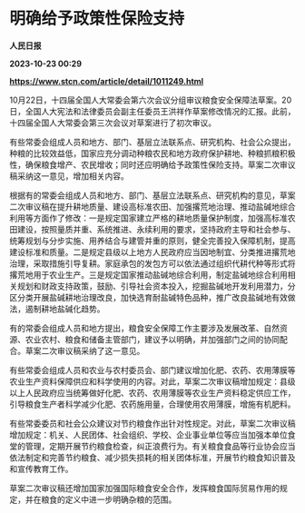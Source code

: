 # 明确给予政策性保险支持
**人民日报**

**2023-10-23 00:29**

**https://www.stcn.com/article/detail/1011249.html**

10月22日，十四届全国人大常委会第六次会议分组审议粮食安全保障法草案。20日，全国人大宪法和法律委员会副主任委员王洪祥作草案修改情况的汇报。此前，十四届全国人大常委会第三次会议对草案进行了初次审议。  

有些常委会组成人员和地方、部门、基层立法联系点、研究机构、社会公众提出，种粮的比较效益低，国家应充分调动种粮农民和地方政府保护耕地、种粮抓粮积极性，确保粮食增产、农民增收；同时还应明确给予政策性保险支持。草案二次审议稿采纳这一意见，增加相关内容。

根据有的常委会组成人员和地方、部门、基层立法联系点、研究机构的意见，草案二次审议稿在提升耕地质量、建设高标准农田、加强撂荒地治理、推动盐碱地综合利用等方面作了修改：一是规定国家建立严格的耕地质量保护制度，加强高标准农田建设，按照量质并重、系统推进、永续利用的要求，坚持政府主导和社会参与、统筹规划与分步实施、用养结合与建管并重的原则，健全完善投入保障机制，提高建设标准和质量。二是规定县级以上地方人民政府应当因地制宜、分类推进撂荒地治理，采取措施引导复耕。家庭承包的发包方可以依法通过组织代耕代种等形式将撂荒地用于农业生产。三是规定国家推动盐碱地综合利用，制定盐碱地综合利用相关规划和财政支持政策，鼓励、引导社会资本投入，挖掘盐碱地开发利用潜力，分区分类开展盐碱耕地治理改良，加快选育耐盐碱特色品种，推广改良盐碱地有效做法，遏制耕地盐碱化趋势。

有的常委会组成人员和地方提出，粮食安全保障工作主要涉及发展改革、自然资源、农业农村、粮食和储备主管部门，建议予以明确，并加强部门之间的协同配合。草案二次审议稿采纳了这一意见。

有些常委会组成人员和农业与农村委员会、部门建议增加化肥、农药、农用薄膜等农业生产资料保障供应和科学使用的内容。对此，草案二次审议稿增加规定：县级以上人民政府应当统筹做好化肥、农药、农用薄膜等农业生产资料稳定供应工作，引导粮食生产者科学减少化肥、农药施用量，合理使用农用薄膜，增施有机肥料。

有些常委委员和社会公众建议对节约粮食作出针对性规定。对此，草案二次审议稿增加规定：机关、人民团体、社会组织、学校、企业事业单位等应当加强本单位食堂的管理，定期开展节约粮食检查，纠正浪费行为。有关粮食食品等行业协会应当依法制定和完善节约粮食、减少损失损耗的相关团体标准，开展节约粮食知识普及和宣传教育工作。

草案二次审议稿还增加国家加强国际粮食安全合作，发挥粮食国际贸易作用的规定，并在粮食的定义中进一步明确杂粮的范围。